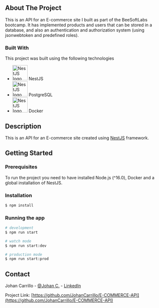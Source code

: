 <!-- ABOUT THE PROJECT -->
## About The Project
This is an API for an E-commerce site I built as part of the BeeSoftLabs bootcamp. It has implemented products and users that can be stored in a database, and also an authentication and authorization system (using jsonwebtoken and predefined roles).

### Built With
This project was built using the following technologies
* <a href="https://nestjs.com/"><img src="https://cdn.svgporn.com/logos/nestjs.svg" alt="NestJS logo" width="50"/></a> NestJS
* <a href="https://www.postgresql.org/"><img src="https://www.postgresql.org/media/img/about/press/elephant.png" alt="NestJS logo" width="50"/></a> PostgreSQL
* <a href="https://www.docker.com/"><img src="https://www.docker.com/wp-content/uploads/2022/03/Moby-logo.png" alt="NestJS logo" width="50"/></a> Docker

## Description
This is an API for an E-commerce site created using [NestJS](https://github.com/nestjs/nest) framework.

## Getting Started

### Prerequisites
To run the project you need to have installed Node.js (^16.0), Docker and a global installation of NestJS.

### Installation

```bash
$ npm install
```

### Running the app

```bash
# development
$ npm run start

# watch mode
$ npm run start:dev

# production mode
$ npm run start:prod
```


## Contact

Johan Carrillo - [@Johan C.](https://twitter.com/JohanC1907) - [LinkedIn](https://www.linkedin.com/in/johan-carrillo/)

Project Link: [https://github.com/JohanCarrillo/E-COMMERCE-API](https://github.com/JohanCarrillo/E-COMMERCE-API)

[NestJS-url]: https://nestjs.com/
[Nest.js]: https://cdn.svgporn.com/logos/nestjs.svg
[PostgreSQL]: https://www.postgresql.org/media/img/about/press/elephant.png
[PostgreSQL-url]: https://www.postgresql.org/
[Docker]: https://www.docker.com/wp-content/uploads/2022/03/Moby-logo.png
[Docker-url]: https://www.docker.com/
